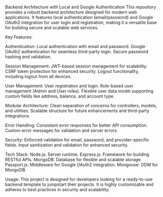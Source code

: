 Backend Architecture with Local and Google Authentication
This repository provides a robust backend architecture designed for modern web applications. It features local authentication (email/password) and Google OAuth2 integration for user login and registration, making it a versatile base for building secure and scalable web services.

Key Features:

Authentication:
Local authentication with email and password.
Google OAuth2 authentication for seamless third-party login.
Secure password hashing and validation.

Session Management:
JWT-based session management for scalability.
CSRF token protection for enhanced security.
Logout functionality, including logout from all devices.

User Management:
User registration and login.
Role-based user management (Admin and User roles).
Flexible user data model supporting custom fields like address, balance, and account type.

Modular Architecture:
Clean separation of concerns for controllers, models, and utilities.
Scalable structure for future enhancements and third-party integrations.

Error Handling:
Consistent error responses for better API consumption.
Custom error messages for validation and server errors.

Security:
Enforced validation for email, password, and provider-specific fields.
Input sanitization and validation for enhanced security.

Tech Stack:
Node.js: Server runtime.
Express.js: Framework for building RESTful APIs.
MongoDB: Database for flexible and scalable storage.
Passport.js: Middleware for Google OAuth2 integration.
Mongoose: ODM for MongoDB.

Usage:
This project is designed for developers looking for a ready-to-use backend template to jumpstart their projects. It is highly customizable and adheres to best practices in security and scalability.

